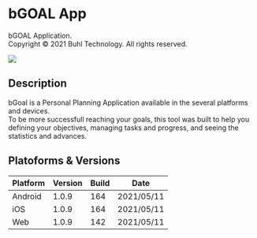 # bGOAL App 
bGOAL Application.  
Copyright © 2021 Buhl Technology. All rights reserved.

[<img src="https://www.bgoalapp.com/images/present_bgoal.png">](http://www.bgoalapp.com)

## Description
bGoal is a Personal Planning Application available in the several platforms and devices.   
To be more successfull reaching your goals, this tool was built to help you defining your objectives, managing tasks and progress, and seeing the statistics and advances.

## Platoforms & Versions
| Platform | Version  |  Build   |    Date    |
|----------|----------|----------|------------|
| Android  | 1.0.9    |    164   | 2021/05/11 |
| iOS      | 1.0.9    |    164   | 2021/05/11 |
| Web      | 1.0.9    |    142   | 2021/05/11 |

